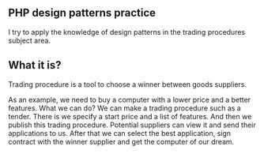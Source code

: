 PHP design patterns practice
----------------------------

I try to apply the knowledge of design patterns in the trading procedures subject area.
 
What it is?
-----------

Trading procedure is a tool to choose a winner between goods suppliers.

As an example, we need to buy a computer with a lower price and a better features.
What we can do? We can make a trading procedure such as a tender. 
There is we specify a start price and a list of features. And then we publish this trading procedure.
Potential suppliers can view it and send their applications to us.
After that we can select the best application, sign contract with the winner supplier and get the computer of our dream.

